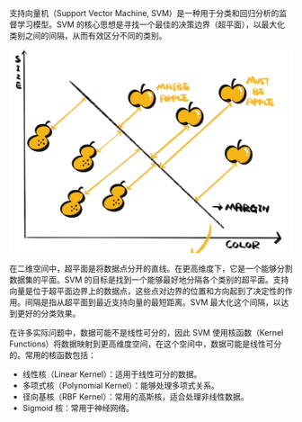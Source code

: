 支持向量机（Support Vector Machine, SVM）是一种用于分类和回归分析的监督学习模型。SVM 的核心思想是寻找一个最佳的决策边界（超平面），以最大化类别之间的间隔，从而有效区分不同的类别。

![](img/clipboard-20250602T185917.png)

在二维空间中，超平面是将数据点分开的直线。在更高维度下，它是一个能够分割数据集的平面。SVM 的目标是找到一个能够最好地分隔各个类别的超平面。支持向量是位于超平面边界上的数据点，这些点对边界的位置和方向起到了决定性的作用。间隔是指从超平面到最近支持向量的最短距离。SVM 最大化这个间隔，以达到更好的分类效果。

在许多实际问题中，数据可能不是线性可分的，因此 SVM 使用核函数（Kernel Functions）将数据映射到更高维度空间，在这个空间中，数据可能是线性可分的。常用的核函数包括：

- 线性核（Linear Kernel）：适用于线性可分的数据。
- 多项式核（Polynomial Kernel）：能够处理多项式关系。
- 径向基核（RBF Kernel）：常用的高斯核，适合处理非线性数据。
- Sigmoid 核：常用于神经网络。
